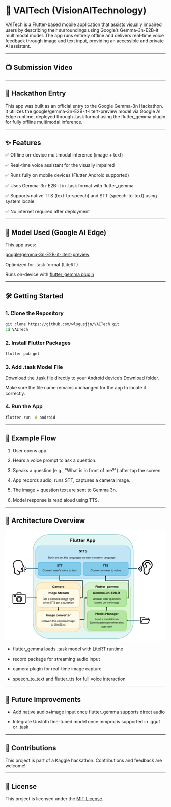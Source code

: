 # 🌟 VAITech (VisionAITechnology)

VAITech is a Flutter-based mobile application that assists visually impaired users by describing their surroundings using Google’s Gemma-3n-E2B-it multimodal model. The app runs entirely offline and delivers real-time voice feedback through image and text input, providing an accessible and private AI assistant.

---

## 📺 Submission Video



---

## 🚀 Hackathon Entry

This app was built as an official entry to the Google Gemma-3n Hackathon. It utilizes the google/gemma-3n-E2B-it-litert-preview model via Google AI Edge runtime, deployed through .task format using the flutter_gemma plugin for fully offline multimodal inference.

---

## ✨ Features

✅ Offline on-device multimodal inference (image + text)

✅ Real-time voice assistant for the visually impaired

✅ Runs fully on mobile devices (Flutter Android supported)

✅ Uses Gemma-3n-E2B-it in .task format with flutter_gemma

✅ Supports native TTS (text-to-speech) and STT (speech-to-text) using system locale

✅ No internet required after deployment

---

## 🧠 Model Used (Google AI Edge)

This app uses:

[google/gemma-3n-E2B-it-litert-preview](https://huggingface.co/google/gemma-3n-E2B-it-litert-preview)

Optimized for .task format (LiteRT)

Runs on-device with [flutter_gemma plugin](https://pub.dev/packages/flutter_gemma)

---

## 🛠️ Getting Started

### 1. Clone the Repository

```bash
git clone https://github.com/wlsgusjjn/VAITech.git
cd VAITech
```

### 2. Install Flutter Packages

```bash
flutter pub get
```

### 3. Add .task Model File

Download the [.task file](https://huggingface.co/google/gemma-3n-E2B-it-litert-preview/blob/main/gemma-3n-E2B-it-int4.task) directly to your Android device’s Download folder.

Make sure the file name remains unchanged for the app to locate it correctly.


### 4. Run the App

```bash
flutter run -d android
```

---

## 🧪 Example Flow

1. User opens app.

2. Hears a voice prompt to ask a question.

3. Speaks a question (e.g., "What is in front of me?") after tap the screen.

4. App records audio, runs STT, captures a camera image.

5. The image + question text are sent to Gemma 3n.

6. Model response is read aloud using TTS.

---

## 🧩 Architecture Overview

<img src="./assets/images/Architecture.png" width="800"/>

- flutter_gemma loads .task model with LiteRT runtime

- record package for streaming audio input

- camera plugin for real-time image capture

- speech_to_text and flutter_tts for full voice interaction

---

## 🤖 Future Improvements

- Add native audio+image input once flutter_gemma supports direct audio

- Integrate Unsloth fine-tuned model once mmproj is supported in .gguf or .task

---

## 🤝 Contributions

This project is part of a Kaggle hackathon. Contributions and feedback are welcome!

---

## 📜 License

This project is licensed under the [MIT License](LICENSE).

